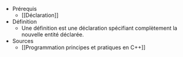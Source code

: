 - Prérequis
	- [[Déclaration]]
- Définition
	-	Une définition est une déclaration spécifiant complètement la nouvelle entité déclarée.
- Sources
	- [[Programmation principes et pratiques en C++]]
